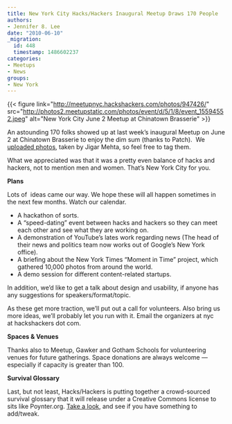 ```yaml
---
title: New York City Hacks/Hackers Inaugural Meetup Draws 170 People
authors:
- Jennifer 8. Lee
date: "2010-06-10"
_migration:
  id: 448
  timestamp: 1486602237
categories:
- Meetups
- News
groups:
- New York
---
```


{{< figure link="http://meetupnyc.hackshackers.com/photos/947426/" src="http://photos2.meetupstatic.com/photos/event/d/5/1/8/event_15594552.jpeg" alt="New York City June 2 Meetup at Chinatown Brasserie" >}}

An astounding 170 folks showed up at last week&#8217;s inaugural Meetup on June 2 at Chinatown Brasserie to enjoy the dim sum (thanks to Patch).  We [uploaded photos][1], taken by Jigar Mehta, so feel free to tag them.

What we appreciated was that it was a pretty even balance of hacks and hackers, not to mention men and women. That&#8217;s New York City for you.

**Plans**

Lots of  ideas came our way. We hope these will all happen sometimes in the next few months. Watch our calendar.

  * A hackathon of sorts.
  * A &#8220;speed-dating&#8221; event between hacks and hackers so they can meet each other and see what they are working on.
  * A demonstration of YouTube&#8217;s lates work regarding news (The head of their news and politics team now works out of Google&#8217;s New York office).
  * A briefing about the New York Times &#8220;Moment in Time&#8221; project, which gathered 10,000 photos from around the world.
  * A demo session for different content-related startups.

In addition, we&#8217;d like to get a talk about design and usability, if anyone has any suggestions for speakers/format/topic.

<!--more-->

As these get more traction, we&#8217;ll put out a call for volunteers. Also bring us more ideas, we&#8217;ll probably let you run with it. Email the organizers at nyc at hackshackers dot com.

**Spaces & Venues**

Thanks also to Meetup, Gawker and Gotham Schools for volunteering venues for future gatherings. Space donations are always welcome — especially if capacity is greater than 100.

**Survival Glossary**

Last, but not least, Hacks/Hackers is putting together a crowd-sourced survival glossary that it will release under a Creative Commons license to sits like Poynter.org. [Take a look][2], and see if you have something to add/tweak.

 [1]: http://meetupnyc.hackshackers.com/photos/947426
 [2]: http://docs.google.com/View?id=djwbx67_199cz6k6fcd